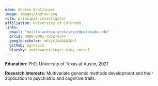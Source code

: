 ```yaml
---
name: Andrew Grotzinger
image: images/Andrew.png
role: principal-investigator
affiliation: University of Colorado
links:
  email: "mailto:andrew.grotzinger@colorado.edu"
  orcid: 0000-0001-7852-9244
  google-scholar: m6VyKjkAAAAJ&hl
  github: agrotzin
  bluesky: andrewgrotzinger.bsky.social
---
```


**Education:** PhD, University of Texas at Austin, 2021

**Research Interests:** Multivariate genomic methods development and their application to psychiatric and cognitive traits. 
